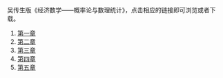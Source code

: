 

吴传生版《经济数学——概率论与数理统计》，点击相应的链接即可浏览或者下载。

1. <a href='./docs/ppt_chap1.pdf'>第一章</a> 
2. <a href='./docs/ppt_chap2.pdf'>第二章</a>
3. <a href='./docs/ppt_chap3.pdf'>第三章</a> 
4. <a href='./docs/ppt_chap4.pdf'>第四章</a>
5. <a href='./docs/ppt_chap5.pdf'>第五章</a>   
